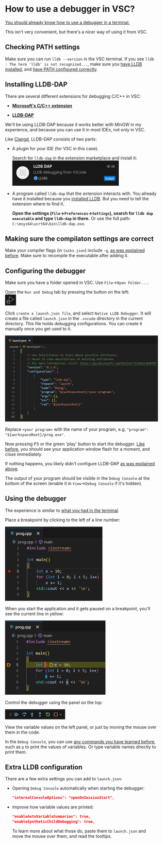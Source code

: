 # How to use a debugger in VSC?

[You should already know how to use a debugger in a terminal.](/debugging_in_terminal.md)

This isn't very convenient, but there's a nicer way of using it from VSC.

## Checking PATH settings

Make sure you can run `lldb --version` in the VSC terminal. If you see `lldb : The term 'lldb' is not recognized...`, make sure you [have LLDB installed](/debugging_in_terminal.md), and [have PATH configured correctly](/working_in_vscode_terminal.md).

## Installing LLDB-DAP

There are several different extensions for debugging C/C++ in VSC:

* [**Microsoft's C/C++ extension**](https://marketplace.visualstudio.com/items?itemName=ms-vscode.cpptools)

* [**LLDB-DAP**](https://marketplace.visualstudio.com/items?itemName=llvm-vs-code-extensions.lldb-dap)

We'll be using LLDB-DAP because it works better with MinGW in my experience, and because you can use it in most IDEs, not only in VSC.

Like [Clangd](/configuring_code_completion.md#installing-clangd), LLDB-DAP consists of two parts:

* A plugin for your IDE (for VSC in this case).

  Search for `lldb-dap` in the extension marketplace and install it:<br/>
  [![lldb-dap extension icon](/images/lldb_dap_extension_icon.png)]((/images/lldb_dap_extension_icon.png))

* A program called `lldb-dap` that the extension interacts with. You already have it installed because you [installed LLDB](/debugging_in_terminal.md). But you need to tell the extension where to find it.

  **Open the settings (`File`->`Preferences`->`Settings`), search for `lldb dap executable` and type `lldb-dap` in there.** Or use the full path: `C:\msys64\ucrt64\bin\lldb-dap.exe`.

## Making sure the compilaton settings are correct

Make your compiler flags (in `tasks.json`) include `-g`, [as was explained before](/debugging_in_terminal.md). Make sure to recompile the executable after adding it.

## Configuring the debugger

Make sure you have a folder opened in VSC. Use `File`->`Open Folder...`.

Open the `Run and Debug` tab by pressing the button on the left:<br/>
![run and debug icon](/images/vsc_debugging_icon.png)

Click `create a launch.json file`, and select `Native LLDB Debugger`. It will create a file called `launch.json` in the `.vscode` directory in the current directory. This file holds debugging configurations. You can create it manually once you get used to it.

[![generated launch.json](/images/generated_launch_json.png)](/images/generated_launch_json.png)

Replace `<your program>` with the name of your program, e.g. `"program": "${workspaceRoot}/prog.exe"`.

Now pressing <kbd>F5</kbd> or the green 'play' button to start the debugger. [Like before](/debugging_in_terminal.md), you should see your application window flash for a moment, and close immediately.

If nothing happens, you likely didn't configure LLDB-DAP [as was explained above](#installing-lldb-dap).

The output of your program should be visible in the `Debug Console` at the bottom of the screen (enable it in `View`->`Debug Console` if it's hidden).

## Using the debugger

The experience is similar to [what you had in the terminal](/debugging_in_terminal.md).

Place a breakpoint by clicking to the left of a line number:

[![placing breakpoint](/images/vsc_breakpoint.png)](/images/vsc_breakpoint.png)

When you start the application and it gets paused on a breakpoint, you'll see the current line in yellow:

[![placing breakpoint](/images/vsc_paused_on_breakpoint.png)](/images/vsc_paused_on_breakpoint.png)

Control the debugger using the panel on the top:

[![debugger controls](/images/vsc_debugger_controls.png)](/images/vsc_debugger_controls.png)

View the variable values on the left panel, or just by moving the mouse over them in the code.

In the `Debug Console`, you can use [any commands you have learned before](/debugging_in_terminal.md), such as `p` to print the values of variables. Or type variable names directly to print them.

## Extra LLDB configuration

There are a few extra settings you can add to `launch.json`:

* Opening `Debug Console` automatically when starting the debugger:
  ```json
  "internalConsoleOptions": "openOnSessionStart",
  ```

* Improve how variable values are printed:
  ```json
  "enableAutoVariableSummaries": true,
  "enableSyntheticChildDebugging": true,
  ```
  To learn more about what those do, paste them to `launch.json` and move the mouse over them, and read the tooltips.
